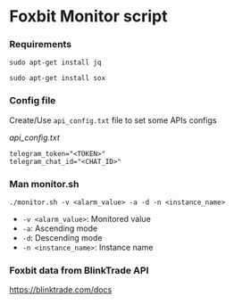 # Foxbit Monitor script

### Requirements

`sudo apt-get install jq`

`sudo apt-get install sox`

### Config file

Create/Use `api_config.txt` file to set some APIs configs

*api_config.txt*
```
telegram_token="<TOKEN>"
telegram_chat_id="<CHAT_ID>"
```

### Man monitor.sh

`./monitor.sh -v <alarm_value> -a -d -n <instance_name>`

- `-v <alarm_value>`: Monitored value
- `-a`: Ascending mode
- `-d`: Descending mode
- `-n <instance_name>`: Instance name

### Foxbit data from BlinkTrade API

https://blinktrade.com/docs

